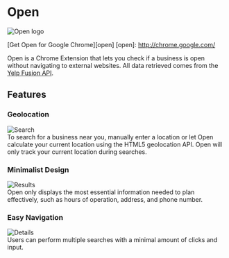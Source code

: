 # Open

![Open logo](http://res.cloudinary.com/liuffy/image/upload/c_scale,q_100,w_128/v1487453773/open_cursive_d0zsgn.png)

[Get Open for Google Chrome][open]
[open]: http://chrome.google.com/

Open is a Chrome Extension that lets you check if a business is open without navigating to external websites. All data retrieved comes from the [Yelp Fusion API](https://www.yelp.com/developers).

## Features

### Geolocation
![Search](http://res.cloudinary.com/liuffy/image/upload/c_scale,w_600/v1489002895/google-ext-screen1_wl18ol.png)  
  To search for a business near you, manually enter a location or let Open calculate your current location using the HTML5 geolocation API. Open will only track your current location during searches.    

### Minimalist Design
![Results](http://res.cloudinary.com/liuffy/image/upload/c_scale,w_600/v1489002897/google-ext-screen2_umebiz.png)  
  Open only displays the most essential information needed to plan effectively, such as hours of operation, address, and phone number.  

### Easy Navigation
![Details](http://res.cloudinary.com/liuffy/image/upload/c_scale,w_600/v1489002896/google-ext-screen3_zc5qqm.png)  
  Users can perform multiple searches with a minimal amount of clicks and input.  




